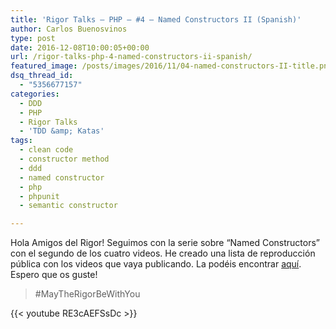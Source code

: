 ```yaml
---
title: 'Rigor Talks – PHP – #4 – Named Constructors II (Spanish)'
author: Carlos Buenosvinos
type: post
date: 2016-12-08T10:00:05+00:00
url: /rigor-talks-php-4-named-constructors-ii-spanish/
featured_image: /posts/images/2016/11/04-named-constructors-II-title.png
dsq_thread_id:
  - "5356677157"
categories:
  - DDD
  - PHP
  - Rigor Talks
  - 'TDD &amp; Katas'
tags:
  - clean code
  - constructor method
  - ddd
  - named constructor
  - php
  - phpunit
  - semantic constructor

---
```

Hola Amigos del Rigor! Seguimos con la serie sobre &#8220;Named Constructors&#8221; con el segundo de los cuatro videos. He creado una lista de reproducción pública con los videos que vaya publicando. La podéis encontrar <a href="https://www.youtube.com/playlist?list=PLfgj7DYkKH3Cd8bdu5SIHGYXh_bPV2idP" target="_blank">aquí</a>. Espero que os guste!

> #MayTheRigorBeWithYou

<!--more-->

{{< youtube RE3cAEFSsDc >}}